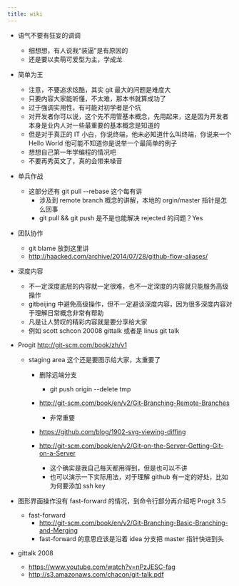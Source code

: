 ```yaml
---
title: wiki
---
```


- 语气不要有狂妄的调调
  - 细想想，有人说我“装逼”是有原因的
  - 还是要以卖萌可爱型为主，学成龙
  
- 简单为王
  - 注意，不要追求炫酷，其实 git 最大的问题是难度大
  - 只要内容大家能听懂，不太难，那本书就算成功了
  - 过于强调实用性，有可能对初学者是个坑
  - 对开发者你可以说，这个先不用管基本概念，先用起来，这是因为开发者本身是业内人对一些最重要的基本概念是知道的
  - 但是对于真正的 IT 小白，你说终端，他未必知道什么叫终端，你说来一个 Hello World 他可能不知道你是说举一个最简单的例子
  - 想想自己第一年学编程的情况吧
  - 不要再秀英文了，真的会带来噪音

- 单兵作战
  - 这部分还有 git pull --rebase 这个每有讲
    - 涉及到 remote branch 概念的讲解，本地的 orgin/master 指针是怎么回事
    - git pull && git push 是不是也能解决 rejected 的问题？Yes

- 团队协作
  - git blame 放到这里讲
  - http://haacked.com/archive/2014/07/28/github-flow-aliases/

- 深度内容
  - 不一定深度底层的内容就一定很难，也不一定深度的内容就只能服务高级操作
  - gitbeijing 中避免高级操作，但不一定避谈深度内容，因为很多深度内容对于理解日常概念非常有帮助
  - 凡是让人赞叹的精彩内容就是要分享给大家
  - 例如 scott schcon 20008 gittalk 或者是 linus git talk

- Progit http://git-scm.com/book/zh/v1
  - staging area 这个还是要图示给大家，太重要了
    - 删除远端分支
      - git push origin --delete tmp
    - http://git-scm.com/book/en/v2/Git-Branching-Remote-Branches
      - 非常重要

    - https://github.com/blog/1902-svg-viewing-diffing

    - http://git-scm.com/book/en/v2/Git-on-the-Server-Getting-Git-on-a-Server
      - 这个确实是我自己每天都用得到，但是也可以不讲
      - 也可以演示一下实际用法，对于理解 github 有一定的好处，比如为何要添加 ssh key

- 图形界面操作没有 fast-forward 的情况，到命令行部分再介绍吧
  Progit 3.5
    - fast-forward
      - http://git-scm.com/book/en/v2/Git-Branching-Basic-Branching-and-Merging
      - fast-forward 的意思应该是沿着 idea 分支把 master 指针快进到头
- gittalk 2008
  - https://www.youtube.com/watch?v=nPzJESC-fag
  - http://s3.amazonaws.com/chacon/git-talk.pdf


